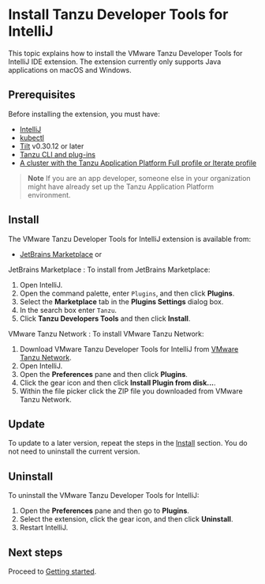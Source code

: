 # Install Tanzu Developer Tools for IntelliJ

This topic explains how to install the VMware Tanzu Developer Tools for IntelliJ IDE extension.
The extension currently only supports Java applications on macOS and Windows.

## <a id="prereqs"></a> Prerequisites

Before installing the extension, you must have:

- [IntelliJ](https://www.jetbrains.com/idea/download/#section=mac)
- [kubectl](https://kubernetes.io/docs/tasks/tools/#kubectl)
- [Tilt](https://docs.tilt.dev/install.html) v0.30.12 or later
- [Tanzu CLI and plug-ins](../install-tanzu-cli.hbs.md#cli-and-plugin)
- [A cluster with the Tanzu Application Platform Full profile or Iterate profile](../install-online/profile.hbs.md)

> **Note** If you are an app developer, someone else in your organization might have already set up
> the Tanzu Application Platform environment.

## <a id="install"></a> Install

The VMware Tanzu Developer Tools for IntelliJ extension is available from:

- [JetBrains Marketplace](https://plugins.jetbrains.com/plugin/21823-tanzu-developer-tools) or

JetBrains Marketplace
: To install from JetBrains Marketplace:

   1. Open IntelliJ.
   2. Open the command palette, enter `Plugins`, and then click **Plugins**.
   3. Select the **Marketplace** tab in the **Plugins Settings** dialog box.
   4. In the search box enter `Tanzu`.
   5. Click **Tanzu Developers Tools** and then click **Install**.

VMware Tanzu Network
: To install VMware Tanzu Network:

   1. Download VMware Tanzu Developer Tools for IntelliJ from
      [VMware Tanzu Network](https://network.tanzu.vmware.com/products/tanzu-application-platform/).
   2. Open IntelliJ.
   3. Open the **Preferences** pane and then click **Plugins**.
   4. Click the gear icon and then click **Install Plugin from disk...**.
   5. Within the file picker click the ZIP file you downloaded from VMware Tanzu Network.

## <a id="update"></a> Update

To update to a later version, repeat the steps in the [Install](#install) section.
You do not need to uninstall the current version.

## <a id="uninstall"></a> Uninstall

To uninstall the VMware Tanzu Developer Tools for IntelliJ:

1. Open the **Preferences** pane and then go to **Plugins**.
1. Select the extension, click the gear icon, and then click **Uninstall**.
1. Restart IntelliJ.

## <a id="next-steps"></a> Next steps

Proceed to [Getting started](getting-started.hbs.md).
